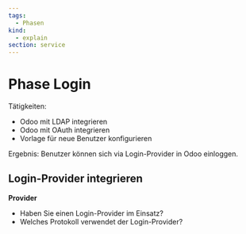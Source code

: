 ```yaml
---
tags:
  - Phasen
kind:
  - explain
section: service
---
```

# Phase Login

Tätigkeiten:

* Odoo mit LDAP integrieren
* Odoo mit OAuth integrieren
* Vorlage für neue Benutzer konfigurieren

Ergebnis: Benutzer können sich via Login-Provider in Odoo einloggen.

## Login-Provider integrieren

**Provider**

* Haben Sie einen Login-Provider im Einsatz?
* Welches Protokoll verwendet der Login-Provider?


